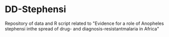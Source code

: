 # DD-Stephensi
Repository of data and R script related to "Evidence for a role of Anopheles stephensi inthe spread of drug- and diagnosis-resistantmalaria in Africa"
